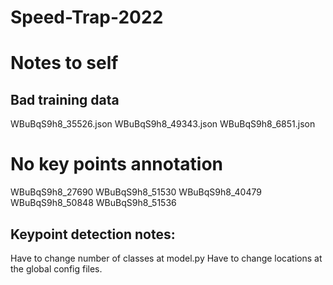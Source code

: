 # Speed-Trap-2022
# Notes to self
## Bad training data
WBuBqS9h8_35526.json
WBuBqS9h8_49343.json
WBuBqS9h8_6851.json

# No key points annotation
WBuBqS9h8_27690
WBuBqS9h8_51530
WBuBqS9h8_40479
WBuBqS9h8_50848
WBuBqS9h8_51536
## Keypoint detection notes: 
Have to change number of classes at model.py
Have to change locations at the global config files.
